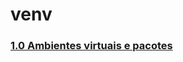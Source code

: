 # venv

### [1.0 Ambientes virtuais e pacotes](https://docs.python.org/pt-br/3/tutorial/venv.html)<a name= "Ambientes virtuais e pacotes"></a>
